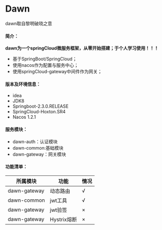 # Dawn
dawn取自黎明破晓之意
#### 简介：
**dawn为一个springCloud微服务框架，从零开始搭建；于个人学习使用！！！**

- 基于SpringBoot/SpringCloud；
- 使用nacos作为配置与服务中心；
- 使用springCloud-gateway中间件作为网关；

#### 版本及环境信息：
- idea 
- JDK8 
- Springboot-2.3.0.RELEASE 
- SpringCloud-Hoxton.SR4
- Nacos 1.2.1

#### 服务模块：

- dawn-auth：认证模块
- dawn-common:基础模块
- dawn-gateway：网关模块

#### 功能清单：
|所属模块|功能|情况|
|-|-|-|
|dawn-gateway|动态路由|√|
|dawn-common|jwt工具|√|
|dawn-gateway|jwt验签|×|
|dawn-gateway|Hystrix熔断|×|



